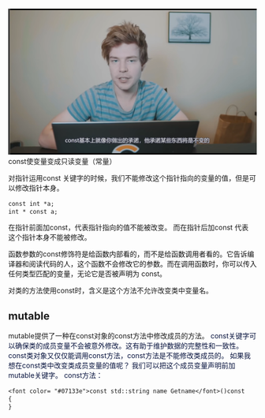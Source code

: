 
![](attachments/const关键字_image_0.png)
const使变量变成只读变量（常量）

对指针运用const 关键字的时候，我们不能修改这个指针指向的变量的值，但是可以修改指针本身。
```
const int *a;
int * const a;
```
在指针前面加const，代表指针指向的值不能被改变。
而在指针后加const 代表 这个指针本身不能被修改。


<font color= "#111111">函数参数的</font>const<font color= "#111111">修饰符是给函数内部看的，而不是给函数调用者看的。它告诉编译器和阅读代码的人，这个函数不会修改它的参数。而在调用函数时，你可以传入任何类型匹配的变量，无论它是否被声明为</font>
const<font color= "#111111">。</font>

对类的方法使用const时，含义是这个方法不允许改变类中变量名。

## mutable
mutable提供了一种在const对象的const方法中修改成员的方法。
<font color= "#07133e">const关键字可以确保类的成员变量不会被意外修改。这有助于维护数据的完整性和一致性。 </font>
<font color= "#07133e">const类对象又仅仅能调用const方法，const方法是不能修改类成员的。</font>
<font color= "#07133e">如果我想在const类中改变类成员变量的值呢？ 我们可以把这个成员变量声明前加mutable关键字。</font>
<font color= "#07133e">const方法：</font>
```
<font color= "#07133e">const std::string name Getname</font>()const
{
}
```
